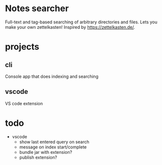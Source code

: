 # Notes searcher

Full-text and tag-based searching of arbitrary directories and files.
Lets you make your own zettelkasten! Inspired by https://zettelkasten.de/.


# projects

## cli

Console app that does indexing and searching

## vscode

VS code extension


# todo
- vscode
    - show last entered query on search
    - message on index start/complete
    - bundle jar with extension?
    - publish extension?
